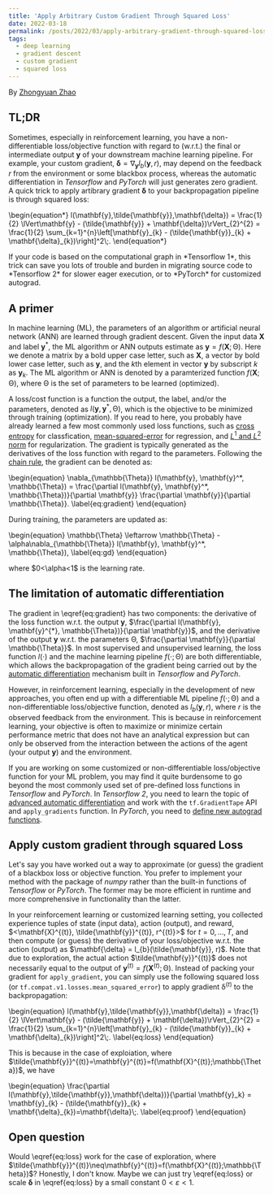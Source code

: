 ```yaml
---
title: 'Apply Arbitrary Custom Gradient Through Squared Loss'
date: 2022-03-18
permalink: /posts/2022/03/apply-arbitrary-gradient-through-squared-loss/
tags:
  - deep learning
  - gradient descent
  - custom gradient
  - squared loss
---
```


By [Zhongyuan Zhao](https://zhongyuanzhao.com)

## TL;DR
Sometimes, especially in reinforcement learning, you have a non-differentiable loss/objective function with regard to (w.r.t.) the final or intermediate output $\mathbf{y}$ of your downstream machine learning pipeline. 
For example, your custom gradient, $\mathbf{\delta} = \nabla_{\mathbf{y}}l_{b}(\mathbf{y}, r)$, may depend on the feedback $r$ from the environment or some blackbox process, whereas the automatic differentiation in *Tensorflow* and *PyTorch* will just generates zero gradient.
A quick trick to apply artibrary gradient $\mathbf{\delta}$ to your backpropagation pipeline is through squared loss:
<p>
  \begin{equation*}
  l(\mathbf{y},\tilde{\mathbf{y}},\mathbf{\delta}) = \frac{1}{2} \lVert\mathbf{y} - (\tilde{\mathbf{y}} + \mathbf{\delta})\rVert_{2}^{2}   
  = \frac{1}{2} \sum_{k=1}^{n}\left[\mathbf{y}_{k} - (\tilde{\mathbf{y}}_{k} + \mathbf{\delta}_{k})\right]^2\;. 
  \end{equation*}
</p>
If your code is based on the computational graph in *Tensorflow 1*, this trick can save you lots of trouble and burden in migrating source code to *Tensorflow 2* for slower eager execution, or to *PyTorch* for customized autograd.

## A primer

In machine learning (ML), the parameters of an algorithm or artificial neural network (ANN) are learned through gradient descent. 
Given the input data $\mathbf{X}$ and label $\mathbf{y}^*$, the ML algorithm or ANN outputs estimate as $\mathbf{y}=f(\mathbf{X};\mathbb{\Theta})$.
Here we denote a matrix by a bold upper case letter, such as $\mathbf{X}$, a vector by bold lower case letter, such as $\mathbf{y}$, and the $k$th element in vector $\mathbf{y}$ by subscript $k$ as $\mathbf{y}_{k}$. 
The ML algorithm or ANN is denoted by a paramterized function $f(\mathbf{X};\mathbb{\Theta})$, where $\mathbb{\Theta}$ is the set of parameters to be learned (optimized).

A loss/cost function is a function the output, the label, and/or the parameters, denoted as $l(\mathbf{y}, \mathbf{y}^*, \mathbb{\Theta})$, which is the objective to be minimized through training (optimization). 
If you read to here, you probably have already learned a few most commonly used loss functions, such as [cross entropy](https://en.wikipedia.org/wiki/Cross_entropy) for classfication, [mean-squared-error](https://en.wikipedia.org/wiki/Mean_squared_error) for regression, and [$L^1$ and $L^2$ norm](https://towardsdatascience.com/intuitions-on-l1-and-l2-regularisation-235f2db4c261) for regularization. 
The gradient is typically generated as the derivatives of the loss function with regard to the parameters.
Following the [chain rule](https://en.wikipedia.org/wiki/Chain_rule), the gradient can be denoted as: 
<p>
  \begin{equation}
  \nabla_{\mathbb{\Theta}} l(\mathbf{y}, \mathbf{y}^*, \mathbb{\Theta}) = \frac{\partial l(\mathbf{y}, \mathbf{y}^*, \mathbb{\Theta})}{\partial \mathbf{y}} \frac{\partial \mathbf{y}}{\partial \mathbb{\Theta}}. \label{eq:gradient}
  \end{equation}
</p>
During training, the parameters are updated as:
<p>
  \begin{equation}
  \mathbb{\Theta} \leftarrow \mathbb{\Theta} - \alpha\nabla_{\mathbb{\Theta}} l(\mathbf{y}, \mathbf{y}^*, \mathbb{\Theta}),  \label{eq:gd}
  \end{equation}
</p>
where $0<\alpha<1$ is the learning rate.

## The limitation of automatic differentiation

The gradient in \eqref{eq:gradient} has two components: the derivative of the loss function w.r.t. the output $\mathbf{y}$, $\frac{\partial l(\mathbf{y}, \mathbf{y}^{*}, \mathbb{\Theta})}{\partial \mathbf{y}}$, and the derivative of the output $\mathbf{y}$ w.r.t. the parameters $\mathbb{\Theta}$, $\frac{\partial \mathbf{y}}{\partial \mathbb{\Theta}}$. 
In most supervised and unsupervised learning, the loss function $l(\cdot)$ and the machine learning pipeline $f(\cdot;\mathbb{\Theta})$ are both differentiable, which allows the backpropagation of the gradient being carried out by the [automatic differentiation](https://en.wikipedia.org/wiki/Automatic_differentiation) mechanism built in _Tensorflow_ and _PyTorch_.

However, in reinforcement learning, especially in the development of new approaches, you often end up with a differentiable ML pipeline $f(\cdot;\mathbb{\Theta})$ and a non-differentiable loss/objective function, denoted as $l_{b}(\mathbf{y}, r)$, where $r$ is the observed feedback from the environment. 
This is because in reinforcement learning, your objective is often to maximize or minimize certain performance metric that  does not have an analytical expression but can only be observed from the interaction between the actions of the agent (your output $\mathbf{y}$) and the environment.

If you are working on some customized or non-differentiable loss/objective function for your ML problem, you may find it quite burdensome to go beyond the most commonly used set of pre-defined loss functions in *Tensorflow* and *PyTorch*. In *Tensorflow 2*, you need to learn the topic of [advanced automatic differentiation](https://www.tensorflow.org/guide/advanced_autodiff) and work with the `tf.GradientTape` API and `apply_gradients` function. In *PyTorch*, you need to [define new autograd functions](https://pytorch.org/tutorials/beginner/examples_autograd/polynomial_custom_function.html). 

## Apply custom gradient through squared Loss

Let's say you have worked out a way to approximate (or guess) the gradient of a blackbox loss or objective function. You prefer to implement your method with the package of *numpy* rather than the built-in functions of *Tensorflow* or *PyTorch*. The former may be more efficient in runtime and more comprehensive in functionality than the latter.

In your reinforcement learning or customized learning setting, you collected experience tuples of state (input data), action (output), and reward, $<\mathbf{X}^{(t)}, \tilde{\mathbf{y}}^{(t)}, r^{(t)}>$ for $t=0,\dots,T$, and then compute (or guess) the derivative of your loss/objective w.r.t. the action (output) as $\mathbf{\delta} = l_{b}(\tilde{\mathbf{y}}, r)$.
Note that due to exploration, the actual action $\tilde{\mathbf{y}}^{(t)}$ does not necessarily equal to the output of $\mathbf{y}^{(t)}=f(\mathbf{X}^{(t)};\mathbb{\Theta})$.
Instead of packing your gradient for `apply_gradient`, you can simply use the following squared loss (or `tf.compat.v1.losses.mean_squared_error`) to apply gradient $\mathbb{\delta}^{(t)}$ to the backpropagation: 

<p>
  \begin{equation}
  l(\mathbf{y},\tilde{\mathbf{y}},\mathbf{\delta}) = \frac{1}{2} \lVert\mathbf{y} - (\tilde{\mathbf{y}} + \mathbf{\delta})\rVert_{2}^{2}   
  = \frac{1}{2} \sum_{k=1}^{n}\left[\mathbf{y}_{k} - (\tilde{\mathbf{y}}_{k} + \mathbf{\delta}_{k})\right]^2\;. \label{eq:loss}
  \end{equation}
</p>

This is because in the case of exploiation, where $\tilde{\mathbf{y}}^{(t)}=\mathbf{y}^{(t)}=f(\mathbf{X}^{(t)};\mathbb{\Theta})$, we have
<p>
  \begin{equation}
  \frac{\partial l(\mathbf{y},\tilde{\mathbf{y}},\mathbf{\delta})}{\partial \mathbf{y}_k} = \mathbf{y}_{k} - (\tilde{\mathbf{y}}_{k} + \mathbf{\delta}_{k})=\mathbf{\delta}\;. \label{eq:proof}
  \end{equation}
</p>

## Open question

Would \eqref{eq:loss} work for the case of exploration, where $\tilde{\mathbf{y}}^{(t)}\neq\mathbf{y}^{(t)}=f(\mathbf{X}^{(t)};\mathbb{\Theta})$? Honestly, I don't know. Maybe we can just try \eqref{eq:loss} or scale $\mathbf{\delta}$ in \eqref{eq:loss} by a small constant $0<\varepsilon<1$.

